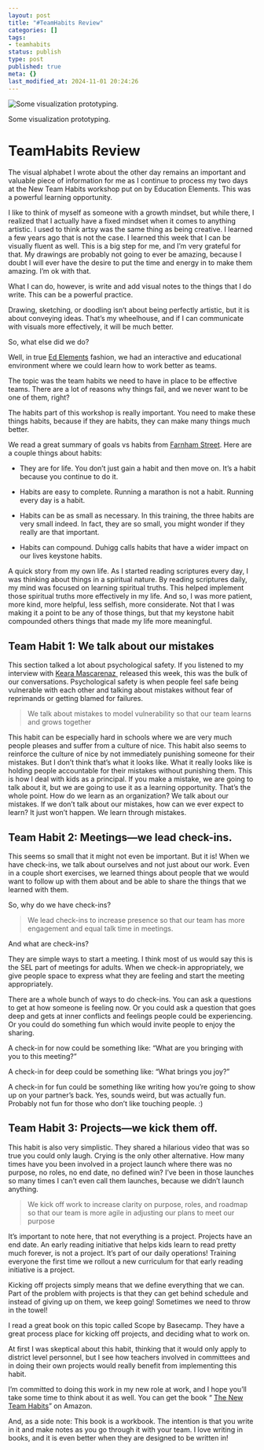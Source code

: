 ```yaml
---
layout: post
title: "#TeamHabits Review"
categories: []
tags:
- teamhabits
status: publish
type: post
published: true
meta: {}
last_modified_at: 2024-11-01 20:24:26
---
```


![Some visualization prototyping.](/squarespace_images/content_v1_4fffa949e4b0b4590d67b4e7_1573366503084-NC7V0ASGDA904G02XR8G_UNADJUSTEDNONRAW_thumb_380c.jpg_)
        
          
        

        
          
          
Some visualization prototyping.
  


  



# TeamHabits Review



The visual alphabet I wrote about the other day remains an important and valuable piece of information for me as I continue to process my two days at the New Team Habits workshop put on by Education Elements. This was a powerful learning opportunity.


I like to think of myself as someone with a growth mindset, but while there, I realized that I actually have a fixed mindset when it comes to anything artistic. I used to think artsy was the same thing as being creative. I learned a few years ago that is not the case. I learned this week that I can be visually fluent as well. This is a big step for me, and I’m very grateful for that. My drawings are probably not going to ever be amazing, because I doubt I will ever have the desire to put the time and energy in to make them amazing. I’m ok with that.


What I can do, however, is write and add visual notes to the things that I do write. This can be a powerful practice.


Drawing, sketching, or doodling isn’t about being perfectly artistic, but it is about conveying ideas. That’s my wheelhouse, and if I can communicate with visuals more effectively, it will be much better.


So, what else did we do?


Well, in true 
[Ed Elements](http://edelements.com) fashion, we had an interactive and educational environment where we could learn how to work better as teams.


The topic was the team habits we need to have in place to be effective teams. There are a lot of reasons why things fail, and we never want to be one of them, right?


The habits part of this workshop is really important. You need to make these things habits, because if they are habits, they can make many things much better.


We read a great summary of goals vs habits from 
[Farnham Street](https://fs.blog/2017/06/habits-vs-goals/). Here are a couple things about habits:


- They are for life. You don’t just gain a habit and then move on. It’s a habit because you continue to do it.


- Habits are easy to complete. Running a marathon is not a habit. Running every day is a habit.


- Habits can be as small as necessary. In this training, the three habits are very small indeed. In fact, they are so small, you might wonder if they really are that important.


- Habits can compound. Duhigg calls habits that have a wider impact on our lives 
keystone habits.


A quick story from my own life. As I started reading scriptures every day, I was thinking about things in a spiritual nature. By reading scriptures daily, my mind was focused on learning spiritual truths. This helped implement those spiritual truths more effectively in my life. And so, I was more patient, more kind, more helpful, less selfish, more considerate. Not that I was making it a point to be any of those things, but that my keystone habit compounded others things that made my life more meaningful.


## Team Habit 1: We talk about our mistakes



This section talked a lot about psychological safety. If you listened to my interview with 
[Keara Mascarenaz ](http://transformativeprincipal.org/episode303) released this week, this was the bulk of our conversations. Psychological safety is when people feel safe being vulnerable with each other and talking about mistakes without fear of reprimands or getting blamed for failures.


>We talk about mistakes to model vulnerability so that our team learns and grows together



This habit can be especially hard in schools where we are very much people pleases and suffer from a culture of nice. This habit also seems to reinforce the culture of nice by not immediately punishing someone for their mistakes. But I don’t think that’s what it looks like. What it really looks like is holding people accountable for their mistakes without punishing them. This is how I deal with kids as a principal. If you make a mistake, we are going to talk about it, but we are going to use it as a learning opportunity. That’s the whole point. How do we learn as an organization? We talk about our mistakes. If we don’t talk about our mistakes, how can we ever expect to learn? It just won’t happen. We learn through mistakes.


## Team Habit 2: Meetings—we lead check-ins.



This seems so small that it might not even be important. But it is! When we have check-ins, we talk about ourselves and not just about our work. Even in a couple short exercises, we learned things about people that we would want to follow up with them about and be able to share the things that we learned with them.


So, why do we have check-ins?


>We lead check-ins to increase presence so that our team has more engagement and equal talk time in meetings.



And what are check-ins?


They are simple ways to start a meeting. I think most of us would say this is the SEL part of meetings for adults. When we check-in appropriately, we give people space to express what they are feeling and start the meeting appropriately.


There are a whole bunch of ways to do check-ins. You can ask a questions to get at how someone is feeling 
now. Or you could ask a question that goes 
deep and gets at inner conflicts and feelings people could be experiencing. Or you could do something 
fun which would invite people to enjoy the sharing.


A check-in for now could be something like: “What are you bringing with you to this meeting?”


A check-in for deep could be something like: “What brings you joy?”


A check-in for fun could be something like writing how you’re going to show up on your partner’s back. Yes, sounds weird, but was actually fun. Probably not fun for those who don’t like touching people. :)


## Team Habit 3: Projects—we kick them off.



This habit is also very simplistic. They shared a hilarious video that was so true you could only laugh. Crying is the only other alternative. How many times have you been involved in a project launch where there was no purpose, no roles, no end date, no defined win? I’ve been in those launches so many times I can’t even call them launches, because we didn’t launch anything.


>We kick off work to increase clarity on purpose, roles, and roadmap so that our team is more agile in adjusting our plans to meet our purpose



It’s important to note here, that not everything is a project. Projects have an end date. An early reading initiative that helps kids learn to read pretty much forever, is not a project. It’s part of our daily operations! Training everyone the first time we rollout a new curriculum for that early reading initiative is a project.


Kicking off projects simply means that we define everything that we can. Part of the problem with projects is that they can get behind schedule and instead of giving up on them, we keep going! Sometimes we need to throw in the towel!


I read a great book on this topic called Scope by Basecamp. They have a great process place for kicking off projects, and deciding what to work on.


At first I was skeptical about this habit, thinking that it would only apply to district level personnel, but I see how teachers involved in committees and in doing their own projects would really benefit from implementing this habit.


I’m committed to doing this work in my new role at work, and I hope you’ll take some time to think about it as well. You can get the book “
[The New Team Habits](https://amzn.to/2qGVRbu)” on Amazon.

And, as a side note: This book is a workbook. The intention is that you write in it and make notes as you go through it with your team. I love writing in books, and it is even better when they are designed to be written in!
